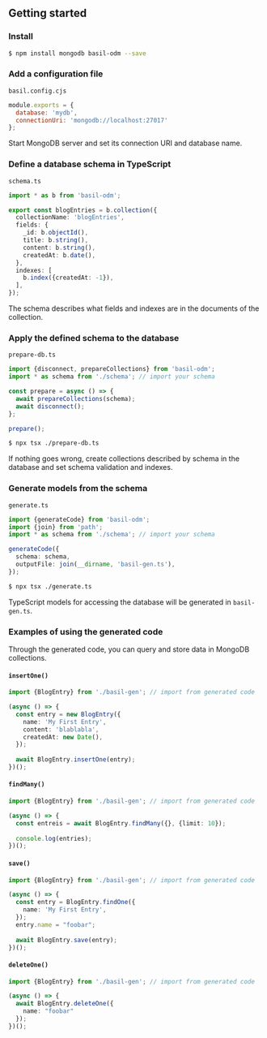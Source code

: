 ## Getting started

### Install

```bash
$ npm install mongodb basil-odm --save
```

### Add a configuration file

`basil.config.cjs`

```javascript
module.exports = {
  database: 'mydb',
  connectionUri: 'mongodb://localhost:27017'
};
```

Start MongoDB server and set its connection URI and database name.

### Define a database schema in TypeScript

`schema.ts`

```typescript
import * as b from 'basil-odm';

export const blogEntries = b.collection({
  collectionName: 'blogEntries',
  fields: {
    _id: b.objectId(),
    title: b.string(),
    content: b.string(),
    createdAt: b.date(),
  },
  indexes: [
    b.index({createdAt: -1}),
  ],
});
```

The schema describes what fields and indexes are in the documents of the collection.

### Apply the defined schema to the database

`prepare-db.ts`

```typescript
import {disconnect, prepareCollections} from 'basil-odm';
import * as schema from './schema'; // import your schema

const prepare = async () => {
  await prepareCollections(schema);
  await disconnect();
};

prepare();
```

```bash
$ npx tsx ./prepare-db.ts
```

If nothing goes wrong, create  collections described by schema in the database and set schema validation and indexes.

### Generate models from the schema

`generate.ts`

```typescript
import {generateCode} from 'basil-odm';
import {join} from 'path';
import * as schema from './schema'; // import your schema

generateCode({
  schema: schema,
  outputFile: join(__dirname, 'basil-gen.ts'),
});
```

```bash
$ npx tsx ./generate.ts
```

TypeScript models for accessing the database will be generated in `basil-gen.ts`.

### Examples of using the generated code

Through the generated code, you can query and store data in MongoDB collections.

#### `insertOne()`

```typescript
import {BlogEntry} from './basil-gen'; // import from generated code

(async () => {
  const entry = new BlogEntry({
    name: 'My First Entry',
    content: 'blablabla',
    createdAt: new Date(),
  });
  
  await BlogEntry.insertOne(entry);
})();
```

#### `findMany()`

```typescript
import {BlogEntry} from './basil-gen'; // import from generated code

(async () => {
  const entreis = await BlogEntry.findMany({}, {limit: 10});
  
  console.log(entries);
})();
```

#### `save()`

```typescript
import {BlogEntry} from './basil-gen'; // import from generated code

(async () => {
  const entry = BlogEntry.findOne({
    name: 'My First Entry',
  });
  entry.name = "foobar";
  
  await BlogEntry.save(entry);
})();
```

#### `deleteOne()`

```typescript
import {BlogEntry} from './basil-gen'; // import from generated code

(async () => {
  await BlogEntry.deleteOne({
    name: "foobar"
  });
})();
```

